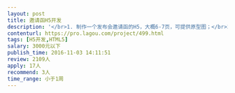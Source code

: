 ```yaml
---                
layout: post       
title: 邀请函H5开发           
description: '</br>1. 制作一个发布会邀请函的H5，大概6-7页，可提供原型图；</br>2. 需要参考主视觉，整体风格为：文艺清新；</br>3. 有良好的沟通能力及契约精神</br>'     
contenturl: https://pro.lagou.com/project/499.html      
tags: [H5开发,HTML5]            
salary: 3000元以下          
publish_time: 2016-11-03 14:11:51         
review: 2109人                   
apply: 17人                   
recommend: 3人                   
time_range: 小于1周              
---                 
```


